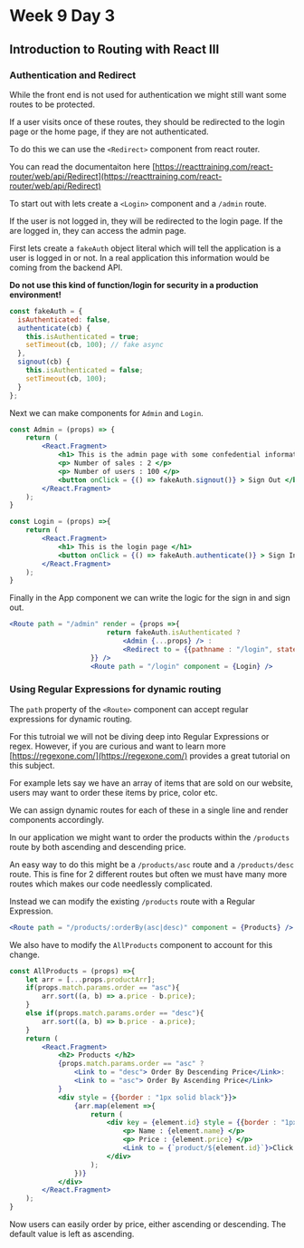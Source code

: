 # Week 9 Day 3

## Introduction to Routing with React III

### Authentication and Redirect

While the front end is not used for authentication we might still want some routes to be protected. 

If a user visits once of these routes, they should be redirected to the login page or the home page, if they are not authenticated. 

To do this we can use the `<Redirect>` component from react router.  

You can read the documentaiton here [https://reacttraining.com/react-router/web/api/Redirect](https://reacttraining.com/react-router/web/api/Redirect)

To start out with lets create a `<Login>` component and a `/admin` route. 

If the user is not logged in, they will be redirected to the login page. If the are logged in, they can access the admin page. 

First lets create a `fakeAuth` object literal which will tell the application is a user is logged in or not. In a real application this information would be coming from the backend API. 

**Do not use this kind of function/login for security in a production environment!** 

```jsx
const fakeAuth = {
  isAuthenticated: false,
  authenticate(cb) {
    this.isAuthenticated = true;
    setTimeout(cb, 100); // fake async
  },
  signout(cb) {
    this.isAuthenticated = false;
    setTimeout(cb, 100);
  }
};
```

Next we can make components for `Admin` and `Login`.

```jsx
const Admin = (props) => {
    return (
        <React.Fragment>
            <h1> This is the admin page with some confedential information </h1>
            <p> Number of sales : 2 </p>
            <p> Number of users : 100 </p>
            <button onClick = {() => fakeAuth.signout()} > Sign Out </button>
        </React.Fragment>
    );
}

const Login = (props) =>{
    return (
        <React.Fragment>
            <h1> This is the login page </h1>
            <button onClick = {() => fakeAuth.authenticate()} > Sign In </button>
        </React.Fragment>
    );
}
```

Finally in the App component we can write the logic for the sign in and sign out.

```jsx
<Route path = "/admin" render = {props =>{
                        return fakeAuth.isAuthenticated ? 
                            <Admin {...props} /> :
                            <Redirect to = {{pathname : "/login", state: {from :props.location}}} />
                    }} />
                    <Route path = "/login" component = {Login} />
```

### Using Regular Expressions for dynamic routing

The `path` property of the `<Route>` component can accept regular expressions for dynamic routing. 

For this tutroial we will not be diving deep into Regular Expressions or regex. However, if you are curious and want to learn more [https://regexone.com/](https://regexone.com/) provides a great tutorial on this subject. 

For example lets say we have an array of items that are sold on our website, users may want to order these items by price, color etc. 

We can assign dynamic routes for each of these in a single line and render components accordingly. 

In our application we might want to order the products within the `/products` route by both ascending and descending price. 

An easy way to do this might be a `/products/asc` route and a `/products/desc` route. This is fine for 2 different routes but often we must have many more routes which makes our code needlessly complicated. 

Instead we can modify the existing `/products` route with a Regular Expression.

```jsx
<Route path = "/products/:orderBy(asc|desc)" component = {Products} />
```
We also have to modify the `AllProducts` component to account for this change. 

```jsx
const AllProducts = (props) =>{
    let arr = [...props.productArr];
    if(props.match.params.order == "asc"){
        arr.sort((a, b) => a.price - b.price);
    }
    else if(props.match.params.order == "desc"){
        arr.sort((a, b) => b.price - a.price);
    }
    return (
        <React.Fragment>
            <h2> Products </h2>
            {props.match.params.order == "asc" ?
                <Link to = "desc"> Order By Descending Price</Link>:
                <Link to = "asc"> Order By Ascending Price</Link>
            }
            <div style = {{border : "1px solid black"}}>
                {arr.map(element =>{
                    return (
                        <div key = {element.id} style = {{border : "1px solid black"}}>
                            <p> Name : {element.name} </p>
                            <p> Price : {element.price} </p>
                            <Link to = {`product/${element.id}`}>Click to see product </Link>
                        </div>
                    );
                })}
            </div>
        </React.Fragment>
    );
}
```

Now users can easily order by price, either ascending or descending. The default value is left as ascending. 

 